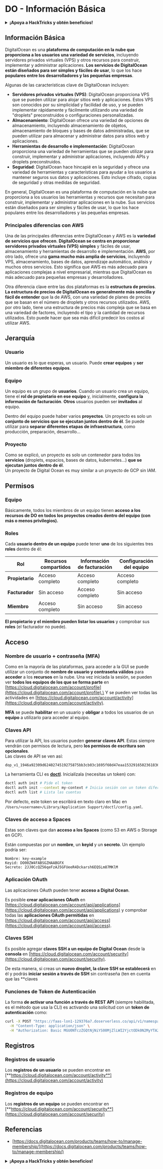 # DO - Información Básica

<details>

<summary><strong>¡Apoya a HackTricks y obtén beneficios!</strong></summary>

* Si quieres ver a tu **empresa anunciada en HackTricks** o si quieres acceder a la **última versión de PEASS o descargar HackTricks en PDF** ¡echa un vistazo a los [**PLANES DE SUSCRIPCIÓN**](https://github.com/sponsors/carlospolop)!
* Obtén el [**oficial PEASS & HackTricks swag**](https://peass.creator-spring.com)
* Descubre [**The PEASS Family**](https://opensea.io/collection/the-peass-family), nuestra colección de exclusivos [**NFTs**](https://opensea.io/collection/the-peass-family)
* **Únete al** 💬 [**grupo de Discord**](https://discord.gg/hRep4RUj7f) o al [**grupo de telegram**](https://t.me/peass) o **sígueme** en **Twitter** 🐦 [**@carlospolopm**](https://twitter.com/carlospolopm).
* **Comparte tus trucos de hacking enviando PRs a los repositorios de** [**HackTricks**](https://github.com/carlospolop/hacktricks) y [**HackTricks Cloud**](https://github.com/carlospolop/hacktricks-cloud) github.

</details>

## Información Básica

DigitalOcean es una **plataforma de computación en la nube que proporciona a los usuarios una variedad de servicios**, incluyendo servidores privados virtuales (VPS) y otros recursos para construir, implementar y administrar aplicaciones. **Los servicios de DigitalOcean están diseñados para ser simples y fáciles de usar**, lo que los hace **populares entre los desarrolladores y las pequeñas empresas**.

Algunas de las características clave de DigitalOcean incluyen:

* **Servidores privados virtuales (VPS)**: DigitalOcean proporciona VPS que se pueden utilizar para alojar sitios web y aplicaciones. Estos VPS son conocidos por su simplicidad y facilidad de uso, y se pueden implementar rápidamente y fácilmente utilizando una variedad de "droplets" preconstruidos o configuraciones personalizadas.
* **Almacenamiento**: DigitalOcean ofrece una variedad de opciones de almacenamiento, incluyendo almacenamiento de objetos, almacenamiento de bloques y bases de datos administradas, que se pueden utilizar para almacenar y administrar datos para sitios web y aplicaciones.
* **Herramientas de desarrollo e implementación**: DigitalOcean proporciona una variedad de herramientas que se pueden utilizar para construir, implementar y administrar aplicaciones, incluyendo APIs y droplets preconstruidos.
* **Seguridad**: DigitalOcean hace hincapié en la seguridad y ofrece una variedad de herramientas y características para ayudar a los usuarios a mantener seguros sus datos y aplicaciones. Esto incluye cifrado, copias de seguridad y otras medidas de seguridad.

En general, DigitalOcean es una plataforma de computación en la nube que proporciona a los usuarios las herramientas y recursos que necesitan para construir, implementar y administrar aplicaciones en la nube. Sus servicios están diseñados para ser simples y fáciles de usar, lo que los hace populares entre los desarrolladores y las pequeñas empresas.

### Principales diferencias con AWS

Una de las principales diferencias entre DigitalOcean y AWS es la **variedad de servicios que ofrecen**. **DigitalOcean se centra en proporcionar servidores privados virtuales (VPS) simples** y fáciles de usar, almacenamiento y herramientas de desarrollo e implementación. **AWS**, por otro lado, ofrece una **gama mucho más amplia de servicios**, incluyendo VPS, almacenamiento, bases de datos, aprendizaje automático, análisis y muchos otros servicios. Esto significa que AWS es más adecuado para aplicaciones complejas a nivel empresarial, mientras que DigitalOcean es más adecuado para pequeñas empresas y desarrolladores.

Otra diferencia clave entre las dos plataformas es la **estructura de precios**. **La estructura de precios de DigitalOcean es generalmente más sencilla y fácil de entender** que la de AWS, con una variedad de planes de precios que se basan en el número de droplets y otros recursos utilizados. AWS, por otro lado, tiene una estructura de precios más compleja que se basa en una variedad de factores, incluyendo el tipo y la cantidad de recursos utilizados. Esto puede hacer que sea más difícil predecir los costos al utilizar AWS.

## Jerarquía

### Usuario

Un usuario es lo que esperas, un usuario. Puede **crear equipos** y **ser miembro de diferentes equipos**.

### **Equipo**

Un equipo es un grupo de **usuarios**. Cuando un usuario crea un equipo, tiene el **rol de propietario en ese equipo** y, inicialmente, **configura la información de facturación**. **Otros** usuarios pueden ser **invitados** al equipo.

Dentro del equipo puede haber varios **proyectos**. Un proyecto es solo un **conjunto de servicios que se ejecutan juntos dentro de él**. Se puede utilizar para **separar diferentes etapas de infraestructura**, como producción, preparación, desarrollo...

### Proyecto

Como se explicó, un proyecto es solo un contenedor para todos los **servicios** (droplets, espacios, bases de datos, kubernetes...) **que se ejecutan juntos dentro de él**.\
Un proyecto de Digital Ocean es muy similar a un proyecto de GCP sin IAM.

## Permisos

### Equipo

Básicamente, todos los miembros de un equipo tienen **acceso a los recursos de DO en todos los proyectos creados dentro del equipo (con más o menos privilegios).**

### Roles

Cada **usuario dentro de un equipo** puede tener **uno** de los siguientes tres **roles** dentro de él:

| Rol       | Recursos compartidos | Información de facturación | Configuración del equipo |
| ---------- | ---------------- | ------------------- | ------------- |
| **Propietario**  | Acceso completo      | Acceso completo         | Acceso completo   |
| **Facturador** | Sin acceso        | Acceso completo         | Sin acceso     |
| **Miembro** | Acceso completo      | Sin acceso           | Sin acceso     |

**El propietario y el miembro pueden listar los usuarios** y comprobar sus **roles** (el facturador no puede).

## Acceso

### Nombre de usuario + contraseña (MFA)

Como en la mayoría de las plataformas, para acceder a la GUI se puede utilizar un conjunto de **nombre de usuario y contraseña válidos** para **acceder** a los **recursos** en la nube. Una vez iniciada la sesión, se pueden ver **todos los equipos de los que se forma parte** en [https://cloud.digitalocean.com/account/profile](https://cloud.digitalocean.com/account/profile).\
Y se pueden ver todas las actividades en [https://cloud.digitalocean.com/account/activity](https://cloud.digitalocean.com/account/activity).

**MFA** se puede **habilitar** en un usuario y **obligar** a todos los usuarios de un **equipo** a utilizarlo para acceder al equipo.

### Claves API

Para utilizar la API, los usuarios pueden **generar claves API**. Estas siempre vendrán con permisos de lectura, pero **los permisos de escritura son opcionales**.\
Las claves de API se ven así:

```
dop_v1_1946a92309d6240274519275875bb3cb03c1695f60d47eaa1532916502361836
```

La herramienta CLI es [**doctl**](https://github.com/digitalocean/doctl#installing-doctl). Inicialízala (necesitas un token) con:

```bash
doctl auth init # Pide el token
doctl auth init --context my-context # Inicia sesión con un token diferente
doctl auth list # Lista las cuentas
```

Por defecto, este token se escribirá en texto claro en Mac en `/Users/<username>/Library/Application Support/doctl/config.yaml`.

### Claves de acceso a Spaces

Estas son claves que dan **acceso a los Spaces** (como S3 en AWS o Storage en GCP).

Están compuestas por un **nombre**, un **keyid** y un **secreto**. Un ejemplo podría ser:

```
Nombre: key-example
Keyid: DO00ZW4FABSGZHAABGFX
Secreto: 2JJ0CcQZ56qeFzAJ5GFUeeR4Dckarsh6EQSLm87MKlM
```

### Aplicación OAuth

Las aplicaciones OAuth pueden tener **acceso a Digital Ocean**.

Es posible **crear aplicaciones OAuth** en [https://cloud.digitalocean.com/account/api/applications](https://cloud.digitalocean.com/account/api/applications) y comprobar todas las **aplicaciones OAuth permitidas** en [https://cloud.digitalocean.com/account/api/access](https://cloud.digitalocean.com/account/api/access).

### Claves SSH

Es posible agregar **claves SSH a un equipo de Digital Ocean** desde la **consola** en [https://cloud.digitalocean.com/account/security](https://cloud.digitalocean.com/account/security).

De esta manera, si creas un **nuevo droplet, la clave SSH se establecerá** en él y podrás **iniciar sesión a través de SSH** sin contraseña (ten en cuenta que las **claves
### Funciones de Token de Autenticación

La forma **de activar una función a través de REST API** (siempre habilitada, es el método que usa la CLI) es activando una solicitud con un **token de autenticación** como:

```bash
curl -X POST "https://faas-lon1-129376a7.doserverless.co/api/v1/namespaces/fn-c100c012-65bf-4040-1230-2183764b7c23/actions/functionname?blocking=true&result=true" \
  -H "Content-Type: application/json" \
  -H "Authorization: Basic MGU0NTczZGQtNjNiYS00MjZlLWI2YjctODk0N2MyYTA2NGQ4OkhwVEllQ2t4djNZN2x6YjJiRmFGc1FERXBySVlWa1lEbUxtRE1aRTludXA1UUNlU2VpV0ZGNjNqWnVhYVdrTFg="
```

## Registros

### Registros de usuario

Los **registros de un usuario** se pueden encontrar en [**https://cloud.digitalocean.com/account/activity**](https://cloud.digitalocean.com/account/activity)

### Registros de equipo

Los **registros de un equipo** se pueden encontrar en [**https://cloud.digitalocean.com/account/security**](https://cloud.digitalocean.com/account/security)

## Referencias

* [https://docs.digitalocean.com/products/teams/how-to/manage-membership/](https://docs.digitalocean.com/products/teams/how-to/manage-membership/)

<details>

<summary><strong>¡Apoya a HackTricks y obtén beneficios!</strong></summary>

* Si quieres ver tu **empresa anunciada en HackTricks** o si quieres acceder a la **última versión de PEASS o descargar HackTricks en PDF** ¡Consulta los [**PLANES DE SUSCRIPCIÓN**](https://github.com/sponsors/carlospolop)!
* Obtén el [**swag oficial de PEASS y HackTricks**](https://peass.creator-spring.com)
* Descubre [**The PEASS Family**](https://opensea.io/collection/the-peass-family), nuestra colección de [**NFTs**](https://opensea.io/collection/the-peass-family) exclusivos.
* **Únete al** 💬 [**grupo de Discord**](https://discord.gg/hRep4RUj7f) o al [**grupo de telegram**](https://t.me/peass) o **sígueme** en **Twitter** 🐦 [**@carlospolopm**](https://twitter.com/carlospolopm).
* **Comparte tus trucos de hacking enviando PR a los repositorios de** [**HackTricks**](https://github.com/carlospolop/hacktricks) y [**HackTricks Cloud**](https://github.com/carlospolop/hacktricks-cloud).

</details>